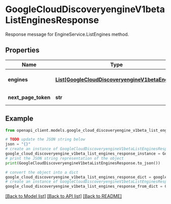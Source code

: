 # GoogleCloudDiscoveryengineV1betaListEnginesResponse

Response message for EngineService.ListEngines method.

## Properties

Name | Type | Description | Notes
------------ | ------------- | ------------- | -------------
**engines** | [**List[GoogleCloudDiscoveryengineV1betaEngine]**](GoogleCloudDiscoveryengineV1betaEngine.md) | All the customer&#39;s Engines. | [optional] 
**next_page_token** | **str** | Not supported. | [optional] 

## Example

```python
from openapi_client.models.google_cloud_discoveryengine_v1beta_list_engines_response import GoogleCloudDiscoveryengineV1betaListEnginesResponse

# TODO update the JSON string below
json = "{}"
# create an instance of GoogleCloudDiscoveryengineV1betaListEnginesResponse from a JSON string
google_cloud_discoveryengine_v1beta_list_engines_response_instance = GoogleCloudDiscoveryengineV1betaListEnginesResponse.from_json(json)
# print the JSON string representation of the object
print(GoogleCloudDiscoveryengineV1betaListEnginesResponse.to_json())

# convert the object into a dict
google_cloud_discoveryengine_v1beta_list_engines_response_dict = google_cloud_discoveryengine_v1beta_list_engines_response_instance.to_dict()
# create an instance of GoogleCloudDiscoveryengineV1betaListEnginesResponse from a dict
google_cloud_discoveryengine_v1beta_list_engines_response_from_dict = GoogleCloudDiscoveryengineV1betaListEnginesResponse.from_dict(google_cloud_discoveryengine_v1beta_list_engines_response_dict)
```
[[Back to Model list]](../README.md#documentation-for-models) [[Back to API list]](../README.md#documentation-for-api-endpoints) [[Back to README]](../README.md)


